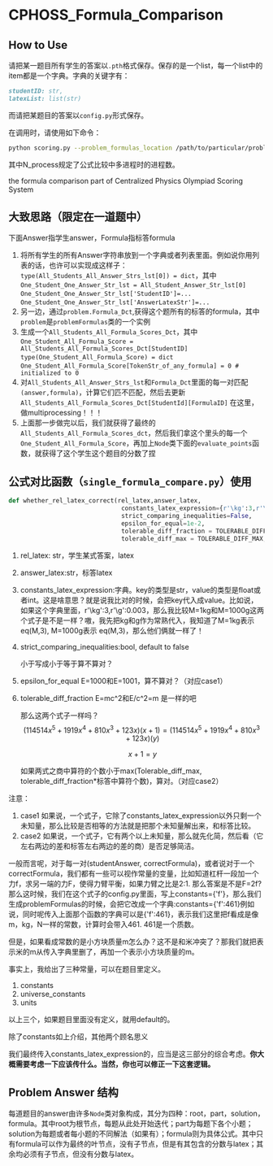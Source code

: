 # CPHOSS_Formula_Comparison
## How to Use

请把某一题目所有学生的答案以`.pth`格式保存。保存的是一个list，每一个list中的item都是一个字典。字典的关键字有：

```markdown
studentID: str, 
latexList: list(str)
```

而请把某题目的答案以`config.py`形式保存。

在调用时，请使用如下命令：

```bash
python scoring.py --problem_formulas_location /path/to/particular/problem_config.py --students_answers_location /path/to/all_students_answers.pth --problemName yourProblemName --problemID yourProblemID --N_process 8
```

其中N_process规定了公式比较中多进程时的进程数。







the formula comparison part of Centralized Physics Olympiad Scoring System

## 大致思路（限定在一道题中）
下面Answer指学生answer，Formula指标答formula

1. 将所有学生的所有Answer字符串放到一个字典或者列表里面。例如说你用列表的话，也许可以实现成这样子：
``type(All_Students_All_Answer_Strs_lst[0]) = dict``，其中
``One_Student_One_Answer_Str_lst = All_Student_Answer_Str_lst[0]``
``One_Student_One_Answer_Str_lst['StudentID']=...``
``One_Student_One_Answer_Str_lst['AnswerLatexStr']=...``
2. 另一边，通过``problem.Formula_Dct``,获得这个题所有的标答的formula，其中``problem``是``problemFormulas``类的一个实例
3. 生成一个``All_Students_All_Formula_Scores_Dct``，其中
``One_Student_All_Formula_Score = All_Students_All_Formula_Scores_Dct[StudentID]``
``type(One_Student_All_Formula_Score) = dict``
``One_Student_All_Formula_Score[TokenStr_of_any_formula] = 0 # initialized to 0``
4. 对``All_Students_All_Answer_Strs_lst``和``Formula_Dct``里面的每一对匹配``(answer,formula)``，计算它们匹不匹配，然后去更新``All_Students_All_Formula_Scores_Dct[StudentId][FormulaID]``
在这里，做multiprocessing！！！
5. 上面那一步做完以后，我们就获得了最终的``All_Students_All_Formula_Scores_dct``，然后我们拿这个里头的每一个``One_Student_All_Formula_Score``，再加上``Node``类下面的``evaluate_points``函数，就获得了这个学生这个题目的分数了捏


## 公式对比函数（``single_formula_compare.py``）使用
```python
def whether_rel_latex_correct(rel_latex,answer_latex,
                               constants_latex_expression={r'\kg':3,r'\s':7,r'\m':11,r'\A':13,r'\K':17,r'\g':0.003},
                               strict_comparing_inequalities=False,
                               epsilon_for_equal=1e-2,
                               tolerable_diff_fraction = TOLERABLE_DIFF_FRACTION,
                               tolerable_diff_max = TOLERABLE_DIFF_MAX,):
```

1. rel_latex: str，学生某式答案，latex

2. answer_latex:str，标答latex

3. constants_latex_expression:字典。key的类型是str，value的类型是float或者int。这是啥意思？就是说我比对的时候，会把key代入成value。比如说，如果这个字典里面，r'\kg':3,r'\g':0.003，那么我比较M=1kg和M=1000g这两个式子是不是一样？嗷，我先把kg和g作为常熟代入，我知道了M=1kg表示 eq(M,3), M=1000g表示 eq(M,3)，那么他们俩就一样了！

4. strict_comparing_inequalities:bool, default to false

	小于写成小于等于算不算对？

5. epsilon_for_equal E=1000和E=1001，算不算对？（对应case1）

6. tolerable_diff_fraction E=mc\^2和E/c\^2=m 是一样的吧

	那么这两个式子一样吗？
	$$
	(114514x^5+1919x^4+810x^3+123x)(x+1) = (114514x^5+1919x^4+810x^3+123x)(y)
	$$

	$$
	x+1=y
	$$

	如果两式之商中算符的个数小于max(Tolerable_diff_max, tolerable_diff_fraction*标答中算符个数)，算对。（对应case2）

注意：

1. case1 如果说，一个式子，它除了constants_latex_expression以外只剩一个未知量，那么比较是否相等的方法就是把那个未知量解出来，和标答比较。
2. case2 如果说，一个式子，它有两个以上未知量，那么就先化简，然后看（它左右两边的差和标答左右两边的差的商）是否足够简洁。



一般而言呢，对于每一对(studentAnswer, correctFormula)，或者说对于一个correctFormula，我们都有一些可以视作常量的变量，比如知道杠杆一段加一个力f，求另一端的力F，使得力臂平衡，如果力臂之比是2:1. 那么答案是不是F=2f? 那么这时候，我们在这个式子的config.py里面，写上constants={'f'}，那么我们生成problemFormulas的时候，会把它改成一个字典:constants={'f':461}例如说，同时呢传入上面那个函数的字典可以是{'f':461}，表示我们这里把f看成是像m，kg，N一样的常数，计算时会带入461. 461是一个质数。

但是，如果看成常数的是小方块质量m怎么办？这不是和米冲突了？那我们就把表示米的m从传入字典里删了，再加一个表示小方块质量的m。

事实上，我给出了三种常量，可以在题目里定义。

1. constants
2. universe_constants
3. units

以上三个，如果题目里面没有定义，就用default的。

除了constants如上介绍，其他两个顾名思义

我们最终传入constants_latex_expression的，应当是这三部分的综合考虑。**你大概需要考虑一下应该传什么。当然，你也可以修正一下这套逻辑。**

## Problem Answer 结构
每道题目的answer由许多``Node``类对象构成，其分为四种：root，part，solution，formula。其中root为根节点，每题从此处开始迭代；part为每题下各个小题；solution为每题或者每小题的不同解法（如果有）；formula则为具体公式。其中只有formula可以作为最终的叶节点，没有子节点，但是有其包含的分数与latex；其余均必须有子节点，但没有分数与latex。

